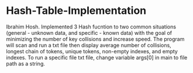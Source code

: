 # Hash-Table-Implementation
Ibrahim Hosh.
Implemented 3 Hash fucntion to two common situations (general - unknown data, and
specific - known data) with the goal of minimizing the number of key collisions and increase speed. 
The program will scan and run a txt file then display average number of collisions, longest chain of tokens, unique tokens, non-empty indexes, and empty indexes. 
To run a specific file txt file, change variable args[0] in main to file path as a string. 
